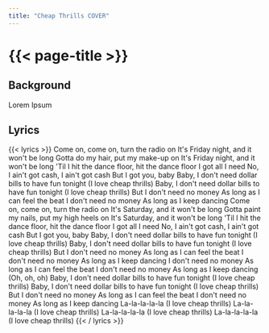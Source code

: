 ```yaml
---
title: "Cheap Thrills COVER"
---
```

# {{< page-title >}}

## Background
Lorem Ipsum

## Lyrics
{{< lyrics >}}
Come on, come on, turn the radio on
It's Friday night, and it won't be long
Gotta do my hair, put my make-up on
It's Friday night, and it won't be long
'Til I hit the dance floor, hit the dance floor
I got all I need
No, I ain't got cash, I ain't got cash
But I got you, baby
Baby, I don't need dollar bills to have fun tonight
(I love cheap thrills)
Baby, I don't need dollar bills to have fun tonight
(I love cheap thrills)
But I don't need no money
As long as I can feel the beat
I don't need no money
As long as I keep dancing
Come on, come on, turn the radio on
It's Saturday, and it won't be long
Gotta paint my nails, put my high heels on
It's Saturday, and it won't be long
'Til I hit the dance floor, hit the dance floor
I got all I need
No, I ain't got cash, I ain't got cash
But I got you, baby
Baby, I don't need dollar bills to have fun tonight
(I love cheap thrills)
Baby, I don't need dollar bills to have fun tonight
(I love cheap thrills)
But I don't need no money
As long as I can feel the beat
I don't need no money
As long as I keep dancing
I don't need no money
As long as I can feel the beat
I don't need no money
As long as I keep dancing
(Oh, oh, oh)
Baby, I don't need dollar bills to have fun tonight
(I love cheap thrills)
Baby, I don't need dollar bills to have fun tonight
(I love cheap thrills)
But I don't need no money
As long as I can feel the beat
I don't need no money
As long as I keep dancing
La-la-la-la-la
(I love cheap thrills)
La-la-la-la-la
(I love cheap thrills)
La-la-la-la-la
(I love cheap thrills)
La-la-la-la-la
(I love cheap thrills)
{{< / lyrics >}}
